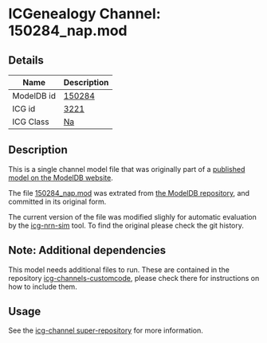 # ICGenealogy Channel: 150284\_nap.mod

## Details

Name | Description
---- | -----------
ModelDB id | [150284](http://senselab.med.yale.edu/ModelDB/ShowModel.cshtml?model=150284)
ICG id | [3221](http://icg.neurotheory.ox.ac.uk/channels/2/3221)
ICG Class | [Na](http://icg.neurotheory.ox.ac.uk/channels/2)

## Description

This is a single channel model file that was originally part of a [published model on the ModelDB website](http://senselab.med.yale.edu/ModelDB/ShowModel.cshtml?model=150284).


The file [150284\_nap.mod](150284_nap.mod) was extrated from [the ModelDB repository](http://senselab.med.yale.edu/ModelDB/ShowModel.cshtml?model=150284), and committed in its original form.

The current version of the file was modified slighly for automatic evaluation by the [icg-nrn-sim](https://github.com/icgenealogy/icg-nrn-sim) tool. To find the original please check the git history.


## Note: Additional dependencies
This model needs additional files to run. These are contained in the repository [icg-channels-customcode](https://github.com/icgenealogy/icg-channels-customcode), please check there for instructions on how to include them.


## Usage

See the [icg-channel super-repository](https://github.com/icgenealogy/icg-channels) for more information.